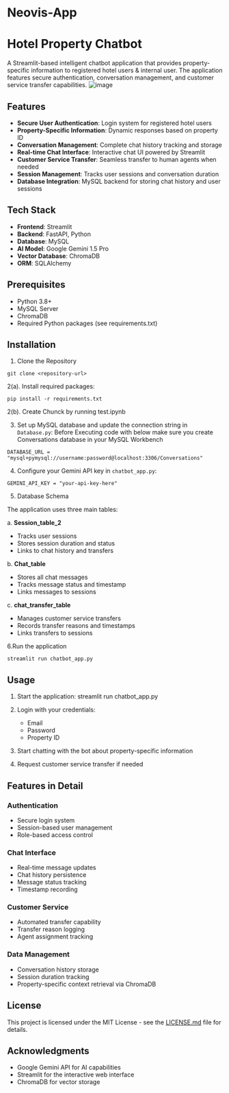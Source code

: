 # Neovis-App
# Hotel Property Chatbot

A Streamlit-based intelligent chatbot application that provides property-specific information to registered hotel users & internal user. The application features secure authentication, conversation management, and customer service transfer capabilities.
![image](https://github.com/user-attachments/assets/60c2713b-2c64-44a2-9b83-8309df29659e)


## Features

- **Secure User Authentication**: Login system for registered hotel users
- **Property-Specific Information**: Dynamic responses based on property ID
- **Conversation Management**: Complete chat history tracking and storage
- **Real-time Chat Interface**: Interactive chat UI powered by Streamlit
- **Customer Service Transfer**: Seamless transfer to human agents when needed
- **Session Management**: Tracks user sessions and conversation duration
- **Database Integration**: MySQL backend for storing chat history and user sessions

## Tech Stack

- **Frontend**: Streamlit
- **Backend**: FastAPI, Python
- **Database**: MySQL
- **AI Model**: Google Gemini 1.5 Pro
- **Vector Database**: ChromaDB
- **ORM**: SQLAlchemy

## Prerequisites

- Python 3.8+
- MySQL Server
- ChromaDB
- Required Python packages (see requirements.txt)

## Installation
1. Clone the Repository
```plaintext
git clone <repository-url>
```



2(a). Install required packages:
```plaintext
pip install -r requirements.txt
```

2(b). Create Chunck by running test.ipynb
   
3. Set up MySQL database and update the connection string in `Database.py`:
Before Executing code with below make sure you create Conversations database in your MySQL Workbench
```plaintext
DATABASE_URL = "mysql+pymysql://username:password@localhost:3306/Conversations"
```
4. Configure your Gemini API key in `chatbot_app.py`:
```plaintext
GEMINI_API_KEY = "your-api-key-here"
```


5. Database Schema

The application uses three main tables:

a. **Session_table_2**
   - Tracks user sessions
   - Stores session duration and status
   - Links to chat history and transfers

b. **Chat_table**
   - Stores all chat messages
   - Tracks message status and timestamp
   - Links messages to sessions

c. **chat_transfer_table**
   - Manages customer service transfers
   - Records transfer reasons and timestamps
   - Links transfers to sessions

6.Run the application
```plaintext
streamlit run chatbot_app.py
```
## Usage

1. Start the application:
streamlit run chatbot_app.py


2. Login with your credentials:
   - Email
   - Password
   - Property ID

3. Start chatting with the bot about property-specific information

4. Request customer service transfer if needed

## Features in Detail

### Authentication
- Secure login system
- Session-based user management
- Role-based access control

### Chat Interface
- Real-time message updates
- Chat history persistence
- Message status tracking
- Timestamp recording

### Customer Service
- Automated transfer capability
- Transfer reason logging
- Agent assignment tracking

### Data Management
- Conversation history storage
- Session duration tracking
- Property-specific context retrieval via ChromaDB

## License

This project is licensed under the MIT License - see the [LICENSE.md](LICENSE.md) file for details.

## Acknowledgments

- Google Gemini API for AI capabilities
- Streamlit for the interactive web interface
- ChromaDB for vector storage

